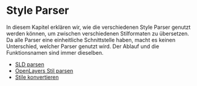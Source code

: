 # Style Parser

In diesem Kapitel erklären wir, wie die verschiedenen Style Parser genutzt werden können, um
zwischen verschiedenen Stilformaten zu übersetzen. Da alle Parser eine einheitliche Schnittstelle
haben, macht es keinen Unterschied, welcher Parser genutzt wird. Der Ablauf und die Funktionsnamen
sind immer dieselben.

- [SLD parsen](./parse-sld.md)
- [OpenLayers Stil parsen](./parse-ol.md)
- [Stile konvertieren](./convert.md)